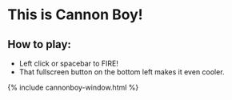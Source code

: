 # This is Cannon Boy!

## How to play:
- Left click or spacebar to FIRE!
- That fullscreen button on the bottom left makes it even cooler.

{% include cannonboy-window.html %}

